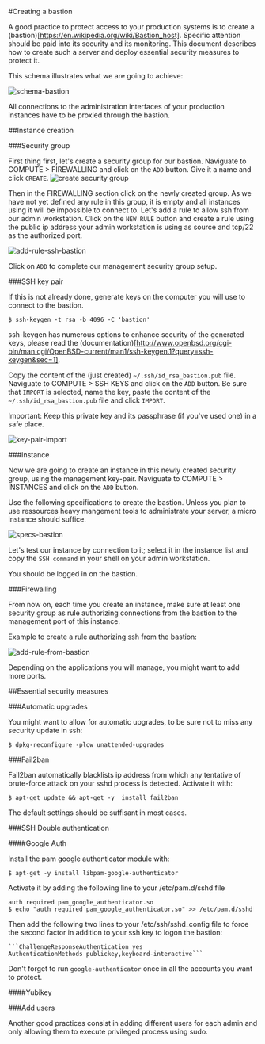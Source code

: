 #Creating a bastion

A good practice to protect access to your production systems is to create a (bastion)[https://en.wikipedia.org/wiki/Bastion_host]. Specific attention should be paid into its security and its monitoring.
This document describes how to create such a server and deploy essential security measures to protect it.

This schema illustrates what we are going to achieve:

![schema-bastion](./schema-bastion-exoscale.png) 

All connections to the administration interfaces of your production instances have to be proxied through the bastion. 

##Instance creation

###Security group

First thing first, let's create a security group for our bastion. Naviguate to COMPUTE > FIREWALLING and click on the `ADD` button. Give it a name and click `CREATE`.
![create security group](./create-new-security-group.png)

Then in the FIREWALLING section click on the newly created group. As we have not yet defined any rule in this group, it is empty and all instances using it will be impossible to connect to. Let's add a rule to allow ssh from our admin workstation.
Click on the `NEW RULE` button and create a rule using the public ip address your admin workstation is using as source and tcp/22 as the authorized port.

![add-rule-ssh-bastion](./add-rule-ssh-bastion.png)

Click on `ADD` to complete our management security group setup.

###SSH key pair

If this is not already done, generate keys on the computer you will use to connect to the bastion.

    $ ssh-keygen -t rsa -b 4096 -C 'bastion'

ssh-keygen has numerous options to enhance security of the generated keys, please read the (documentation)[http://www.openbsd.org/cgi-bin/man.cgi/OpenBSD-current/man1/ssh-keygen.1?query=ssh-keygen&sec=1].

Copy the content of the (just created) `~/.ssh/id_rsa_bastion.pub` file. Naviguate to COMPUTE > SSH KEYS and click on the `ADD` button. Be sure that `IMPORT` is selected, name the key, paste the content of the `~/.ssh/id_rsa_bastion.pub` file and click `IMPORT`.

Important: Keep this private key and its passphrase (if you've used one) in a safe place.

![key-pair-import](./key-pair-import.png)

###Instance

Now we are going to create an instance in this newly created security group, using the management key-pair. Naviguate to COMPUTE > INSTANCES and click on the `ADD` button.

Use the following specifications to create the bastion. Unless you plan to use ressources heavy mangement tools to administrate your server, a micro instance should suffice.

![specs-bastion](./specs-bastion.png)

Let's test our instance by connection to it; select it in the instance list and copy the `SSH command` in your shell on your admin workstation.

You should be logged in on the bastion.

###Firewalling

From now on, each time you create an instance, make sure at least one security group as rule authorizing connections from the bastion to the management port of this instance.

Example to create a rule authorizing ssh from the bastion:

![add-rule-from-bastion](./add-rule-from-bastion.png)

Depending on the applications you will manage, you might want to add more ports.

##Essential security measures

###Automatic upgrades

You might want to allow for automatic upgrades, to be sure not to miss any security update in ssh:

    $ dpkg-reconfigure -plow unattended-upgrades

###Fail2ban

Fail2ban automatically blacklists ip address from which any tentative of brute-force attack on your sshd process is detected.
Activate it with:

    $ apt-get update && apt-get -y  install fail2ban

The default settings should be suffisant in most cases.

###SSH Double authentication

####Google Auth
    
Install the pam google authenticator module with:
    
    $ apt-get -y install libpam-google-authenticator

Activate it by adding the following line to your /etc/pam.d/sshd file

    auth required pam_google_authenticator.so 
    $ echo "auth required pam_google_authenticator.so" >> /etc/pam.d/sshd 

Then add the following two lines to your /etc/ssh/sshd_config file to force the second factor in addition to your ssh key to logon the bastion:

    ```ChallengeResponseAuthentication yes
    AuthenticationMethods publickey,keyboard-interactive```

Don't forget to run `google-authenticator` once in all the accounts you want to protect.

####Yubikey


###Add users

Another good practices consist in adding different users for each admin and only allowing them to execute privileged process using sudo. 

